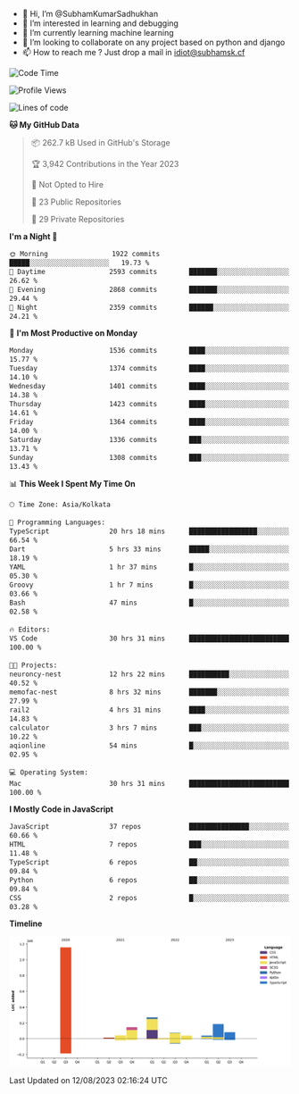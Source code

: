 - 👋 Hi, I’m @SubhamKumarSadhukhan
- 👀 I’m interested in learning and debugging
- 🌱 I’m currently learning machine learning
- 💞️ I’m looking to collaborate on any project based on python and django
- 📫 How to reach me ?
      Just drop a mail in idiot@subhamsk.cf

<!---
SubhamKumarSadhukhan/SubhamKumarSadhukhan is a ✨ special ✨ repository because its `README.md` (this file) appears on your GitHub profile.
You can click the Preview link to take a look at your changes.
--->


<!--START_SECTION:waka-->
![Code Time](http://img.shields.io/badge/Code%20Time-1%2C435%20hrs%205%20mins-blue)

![Profile Views](http://img.shields.io/badge/Profile%20Views-10-blue)

![Lines of code](https://img.shields.io/badge/From%20Hello%20World%20I%27ve%20Written-2.0%20million%20lines%20of%20code-blue)

**🐱 My GitHub Data** 

> 📦 262.7 kB Used in GitHub's Storage 
 > 
> 🏆 3,942 Contributions in the Year 2023
 > 
> 🚫 Not Opted to Hire
 > 
> 📜 23 Public Repositories 
 > 
> 🔑 29 Private Repositories 
 > 
**I'm a Night 🦉** 

```text
🌞 Morning                1922 commits        █████░░░░░░░░░░░░░░░░░░░░   19.73 % 
🌆 Daytime                2593 commits        ███████░░░░░░░░░░░░░░░░░░   26.62 % 
🌃 Evening                2868 commits        ███████░░░░░░░░░░░░░░░░░░   29.44 % 
🌙 Night                  2359 commits        ██████░░░░░░░░░░░░░░░░░░░   24.21 % 
```
📅 **I'm Most Productive on Monday** 

```text
Monday                   1536 commits        ████░░░░░░░░░░░░░░░░░░░░░   15.77 % 
Tuesday                  1374 commits        ████░░░░░░░░░░░░░░░░░░░░░   14.10 % 
Wednesday                1401 commits        ████░░░░░░░░░░░░░░░░░░░░░   14.38 % 
Thursday                 1423 commits        ████░░░░░░░░░░░░░░░░░░░░░   14.61 % 
Friday                   1364 commits        ████░░░░░░░░░░░░░░░░░░░░░   14.00 % 
Saturday                 1336 commits        ███░░░░░░░░░░░░░░░░░░░░░░   13.71 % 
Sunday                   1308 commits        ███░░░░░░░░░░░░░░░░░░░░░░   13.43 % 
```


📊 **This Week I Spent My Time On** 

```text
🕑︎ Time Zone: Asia/Kolkata

💬 Programming Languages: 
TypeScript               20 hrs 18 mins      █████████████████░░░░░░░░   66.54 % 
Dart                     5 hrs 33 mins       █████░░░░░░░░░░░░░░░░░░░░   18.19 % 
YAML                     1 hr 37 mins        █░░░░░░░░░░░░░░░░░░░░░░░░   05.30 % 
Groovy                   1 hr 7 mins         █░░░░░░░░░░░░░░░░░░░░░░░░   03.66 % 
Bash                     47 mins             █░░░░░░░░░░░░░░░░░░░░░░░░   02.58 % 

🔥 Editors: 
VS Code                  30 hrs 31 mins      █████████████████████████   100.00 % 

🐱‍💻 Projects: 
neuroncy-nest            12 hrs 22 mins      ██████████░░░░░░░░░░░░░░░   40.52 % 
memofac-nest             8 hrs 32 mins       ███████░░░░░░░░░░░░░░░░░░   27.99 % 
rail2                    4 hrs 31 mins       ████░░░░░░░░░░░░░░░░░░░░░   14.83 % 
calculator               3 hrs 7 mins        ███░░░░░░░░░░░░░░░░░░░░░░   10.22 % 
aqionline                54 mins             █░░░░░░░░░░░░░░░░░░░░░░░░   02.95 % 

💻 Operating System: 
Mac                      30 hrs 31 mins      █████████████████████████   100.00 % 
```

**I Mostly Code in JavaScript** 

```text
JavaScript               37 repos            ███████████████░░░░░░░░░░   60.66 % 
HTML                     7 repos             ███░░░░░░░░░░░░░░░░░░░░░░   11.48 % 
TypeScript               6 repos             ██░░░░░░░░░░░░░░░░░░░░░░░   09.84 % 
Python                   6 repos             ██░░░░░░░░░░░░░░░░░░░░░░░   09.84 % 
CSS                      2 repos             █░░░░░░░░░░░░░░░░░░░░░░░░   03.28 % 
```



**Timeline**

![Lines of Code chart](https://raw.githubusercontent.com/SubhamKumarSadhukhan/SubhamKumarSadhukhan/main/assets/bar_graph.png)


 Last Updated on 12/08/2023 02:16:24 UTC
<!--END_SECTION:waka-->
